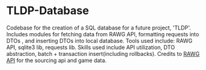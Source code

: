 # TLDP-Database
Codebase for the creation of a SQL database for a future project, 'TLDP'. Includes modules for fetching data from RAWG API, formatting requests into DTOs , and inserting DTOs into local database. Tools used include: RAWG API, sqlite3 lib, requests lib. Skills used include API utilization,  DTO abstraction,  batch + transaction insert(including rollbacks). Credits to [RAWG API]([url](https://rawg.io/)https://rawg.io/) for the sourcing api and game data.
